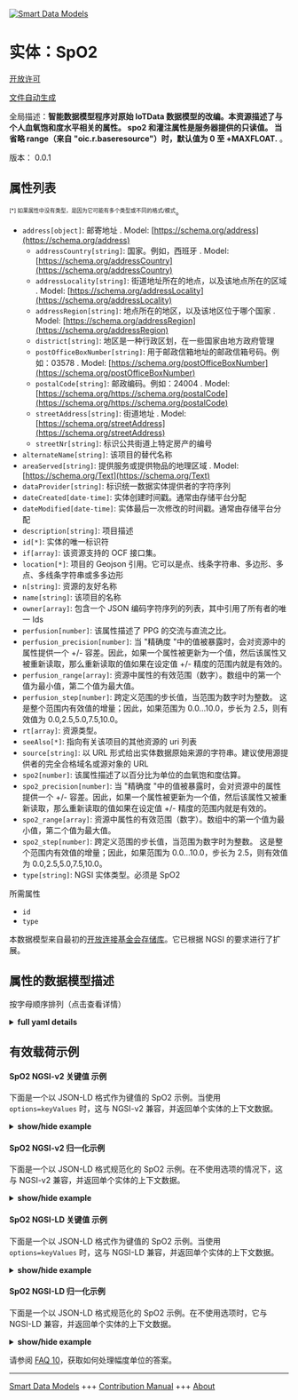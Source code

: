 <!-- 10-Header -->    
[![Smart Data Models](https://smartdatamodels.org/wp-content/uploads/2022/01/SmartDataModels_logo.png "Logo")](https://smartdatamodels.org)    
实体：SpO2    
=======<!-- /10-Header -->    
<!-- 15-License -->    
[开放许可](https://github.com/smart-data-models//dataModel.OCF/blob/master/SpO2/LICENSE.md)    
[文件自动生成](https://docs.google.com/presentation/d/e/2PACX-1vTs-Ng5dIAwkg91oTTUdt8ua7woBXhPnwavZ0FxgR8BsAI_Ek3C5q97Nd94HS8KhP-r_quD4H0fgyt3/pub?start=false&loop=false&delayms=3000#slide=id.gb715ace035_0_60)    
<!-- /15-License -->    
<!-- 20-Description -->    
全局描述：**智能数据模型程序对原始 IoTData 数据模型的改编。本资源描述了与个人血氧饱和度水平相关的属性。  spo2 和灌注属性是服务器提供的只读值。  当省略 range（来自 "oic.r.baseresource"）时，默认值为 0 至 +MAXFLOAT.** 。    
版本： 0.0.1    
<!-- /20-Description -->    
<!-- 30-PropertiesList -->    
## 属性列表    
<sup><sub>[*] 如果属性中没有类型，是因为它可能有多个类型或不同的格式/模式</sub></sup>。    
- `address[object]`: 邮寄地址  . Model: [https://schema.org/address](https://schema.org/address)	- `addressCountry[string]`: 国家。例如，西班牙  . Model: [https://schema.org/addressCountry](https://schema.org/addressCountry)    
	- `addressLocality[string]`: 街道地址所在的地点，以及该地点所在的区域  . Model: [https://schema.org/addressLocality](https://schema.org/addressLocality)    
	- `addressRegion[string]`: 地点所在的地区，以及该地区位于哪个国家  . Model: [https://schema.org/addressRegion](https://schema.org/addressRegion)    
	- `district[string]`: 地区是一种行政区划，在一些国家由地方政府管理      
	- `postOfficeBoxNumber[string]`: 用于邮政信箱地址的邮政信箱号码。例如：03578  . Model: [https://schema.org/postOfficeBoxNumber](https://schema.org/postOfficeBoxNumber)    
	- `postalCode[string]`: 邮政编码。例如：24004  . Model: [https://schema.org/https://schema.org/postalCode](https://schema.org/https://schema.org/postalCode)    
	- `streetAddress[string]`: 街道地址  . Model: [https://schema.org/streetAddress](https://schema.org/streetAddress)    
	- `streetNr[string]`: 标识公共街道上特定房产的编号      
- `alternateName[string]`: 该项目的替代名称  - `areaServed[string]`: 提供服务或提供物品的地理区域  . Model: [https://schema.org/Text](https://schema.org/Text)- `dataProvider[string]`: 标识统一数据实体提供者的字符序列  - `dateCreated[date-time]`: 实体创建时间戳。通常由存储平台分配  - `dateModified[date-time]`: 实体最后一次修改的时间戳。通常由存储平台分配  - `description[string]`: 项目描述  - `id[*]`: 实体的唯一标识符  - `if[array]`: 该资源支持的 OCF 接口集。  - `location[*]`: 项目的 Geojson 引用。它可以是点、线条字符串、多边形、多点、多线条字符串或多多边形  - `n[string]`: 资源的友好名称  - `name[string]`: 该项目的名称  - `owner[array]`: 包含一个 JSON 编码字符序列的列表，其中引用了所有者的唯一 Ids  - `perfusion[number]`: 该属性描述了 PPG 的交流与直流之比。  - `perfusion_precision[number]`: 当 "精确度 "中的值被暴露时，会对资源中的属性提供一个 +/- 容差。因此，如果一个属性被更新为一个值，然后该属性又被重新读取，那么重新读取的值如果在设定值 +/- 精度的范围内就是有效的。  - `perfusion_range[array]`: 资源中属性的有效范围（数字）。数组中的第一个值为最小值，第二个值为最大值。  - `perfusion_step[number]`: 跨定义范围的步长值，当范围为数字时为整数。  这是整个范围内有效值的增量；因此，如果范围为 0.0...10.0，步长为 2.5，则有效值为 0.0,2.5,5.0,7.5,10.0。  - `rt[array]`: 资源类型。  - `seeAlso[*]`: 指向有关该项目的其他资源的 uri 列表  - `source[string]`: 以 URL 形式给出实体数据原始来源的字符串。建议使用源提供者的完全合格域名或源对象的 URL  - `spo2[number]`: 该属性描述了以百分比为单位的血氧饱和度估算。  - `spo2_precision[number]`: 当 "精确度 "中的值被暴露时，会对资源中的属性提供一个 +/- 容差。因此，如果一个属性被更新为一个值，然后该属性又被重新读取，那么重新读取的值如果在设定值 +/- 精度的范围内就是有效的。  - `spo2_range[array]`: 资源中属性的有效范围（数字）。数组中的第一个值为最小值，第二个值为最大值。  - `spo2_step[number]`: 跨定义范围的步长值，当范围为数字时为整数。  这是整个范围内有效值的增量；因此，如果范围为 0.0...10.0，步长为 2.5，则有效值为 0.0,2.5,5.0,7.5,10.0。  - `type[string]`: NGSI 实体类型。必须是 SpO2  <!-- /30-PropertiesList -->    
<!-- 35-RequiredProperties -->    
所需属性    
- `id`  - `type`  <!-- /35-RequiredProperties -->    
<!-- 40-RequiredProperties -->    
本数据模型来自最初的[开放连接基金会存储库](https://github.com/openconnectivityfoundation/IoTDataModels)。它已根据 NGSI 的要求进行了扩展。    
<!-- /40-RequiredProperties -->    
<!-- 50-DataModelHeader -->    
## 属性的数据模型描述    
按字母顺序排列（点击查看详情）    
<!-- /50-DataModelHeader -->    
<!-- 60-ModelYaml -->    
<details><summary><strong>full yaml details</strong></summary>      
```yaml    
SpO2:      
  description: Smart Data Models Program adaptation of the original IoTData data Models. This Resource describes the Properties associated with a person's blood oxygen saturation level.  The spo2 and perfusion Properties are read-only value that is provided by the server.  When range (from 'oic.r.baseresource') is omitted the default is 0 to +MAXFLOAT.      
  properties:      
    address:      
      description: The mailing address      
      properties:      
        addressCountry:      
          description: 'The country. For example, Spain'      
          type: string      
          x-ngsi:      
            model: https://schema.org/addressCountry      
            type: Property      
        addressLocality:      
          description: 'The locality in which the street address is, and which is in the region'      
          type: string      
          x-ngsi:      
            model: https://schema.org/addressLocality      
            type: Property      
        addressRegion:      
          description: 'The region in which the locality is, and which is in the country'      
          type: string      
          x-ngsi:      
            model: https://schema.org/addressRegion      
            type: Property      
        district:      
          description: 'A district is a type of administrative division that, in some countries, is managed by the local government'      
          type: string      
          x-ngsi:      
            type: Property      
        postOfficeBoxNumber:      
          description: 'The post office box number for PO box addresses. For example, 03578'      
          type: string      
          x-ngsi:      
            model: https://schema.org/postOfficeBoxNumber      
            type: Property      
        postalCode:      
          description: 'The postal code. For example, 24004'      
          type: string      
          x-ngsi:      
            model: https://schema.org/https://schema.org/postalCode      
            type: Property      
        streetAddress:      
          description: The street address      
          type: string      
          x-ngsi:      
            model: https://schema.org/streetAddress      
            type: Property      
        streetNr:      
          description: Number identifying a specific property on a public street      
          type: string      
          x-ngsi:      
            type: Property      
      type: object      
      x-ngsi:      
        model: https://schema.org/address      
        type: Property      
    alternateName:      
      description: An alternative name for this item      
      type: string      
      x-ngsi:      
        type: Property      
    areaServed:      
      description: The geographic area where a service or offered item is provided      
      type: string      
      x-ngsi:      
        model: https://schema.org/Text      
        type: Property      
    dataProvider:      
      description: A sequence of characters identifying the provider of the harmonised data entity      
      type: string      
      x-ngsi:      
        type: Property      
    dateCreated:      
      description: Entity creation timestamp. This will usually be allocated by the storage platform      
      format: date-time      
      type: string      
      x-ngsi:      
        type: Property      
    dateModified:      
      description: Timestamp of the last modification of the entity. This will usually be allocated by the storage platform      
      format: date-time      
      type: string      
      x-ngsi:      
        type: Property      
    description:      
      description: A description of this item      
      type: string      
      x-ngsi:      
        type: Property      
    id:      
      anyOf:      
        - description: Identifier format of any NGSI entity      
          maxLength: 256      
          minLength: 1      
          pattern: ^[\w\-\.\{\}\$\+\*\[\]`|~^@!,:\\]+$      
          type: string      
          x-ngsi:      
            type: Property      
        - description: Identifier format of any NGSI entity      
          format: uri      
          type: string      
          x-ngsi:      
            type: Property      
      description: Unique identifier of the entity      
      x-ngsi:      
        type: Property      
    if:      
      description: The OCF Interface set supported by this Resource.      
      items:      
        enum:      
          - oic.if.s      
          - oic.if.baseline      
        type: string      
      minItems: 1      
      readOnly: true      
      type: array      
      uniqueItems: true      
      x-ngsi:      
        type: Property      
    location:      
      description: 'Geojson reference to the item. It can be Point, LineString, Polygon, MultiPoint, MultiLineString or MultiPolygon'      
      oneOf:      
        - description: Geojson reference to the item. Point      
          properties:      
            bbox:      
              items:      
                type: number      
              minItems: 4      
              type: array      
            coordinates:      
              items:      
                type: number      
              minItems: 2      
              type: array      
            type:      
              enum:      
                - Point      
              type: string      
          required:      
            - type      
            - coordinates      
          title: GeoJSON Point      
          type: object      
          x-ngsi:      
            type: GeoProperty      
        - description: Geojson reference to the item. LineString      
          properties:      
            bbox:      
              items:      
                type: number      
              minItems: 4      
              type: array      
            coordinates:      
              items:      
                items:      
                  type: number      
                minItems: 2      
                type: array      
              minItems: 2      
              type: array      
            type:      
              enum:      
                - LineString      
              type: string      
          required:      
            - type      
            - coordinates      
          title: GeoJSON LineString      
          type: object      
          x-ngsi:      
            type: GeoProperty      
        - description: Geojson reference to the item. Polygon      
          properties:      
            bbox:      
              items:      
                type: number      
              minItems: 4      
              type: array      
            coordinates:      
              items:      
                items:      
                  items:      
                    type: number      
                  minItems: 2      
                  type: array      
                minItems: 4      
                type: array      
              type: array      
            type:      
              enum:      
                - Polygon      
              type: string      
          required:      
            - type      
            - coordinates      
          title: GeoJSON Polygon      
          type: object      
          x-ngsi:      
            type: GeoProperty      
        - description: Geojson reference to the item. MultiPoint      
          properties:      
            bbox:      
              items:      
                type: number      
              minItems: 4      
              type: array      
            coordinates:      
              items:      
                items:      
                  type: number      
                minItems: 2      
                type: array      
              type: array      
            type:      
              enum:      
                - MultiPoint      
              type: string      
          required:      
            - type      
            - coordinates      
          title: GeoJSON MultiPoint      
          type: object      
          x-ngsi:      
            type: GeoProperty      
        - description: Geojson reference to the item. MultiLineString      
          properties:      
            bbox:      
              items:      
                type: number      
              minItems: 4      
              type: array      
            coordinates:      
              items:      
                items:      
                  items:      
                    type: number      
                  minItems: 2      
                  type: array      
                minItems: 2      
                type: array      
              type: array      
            type:      
              enum:      
                - MultiLineString      
              type: string      
          required:      
            - type      
            - coordinates      
          title: GeoJSON MultiLineString      
          type: object      
          x-ngsi:      
            type: GeoProperty      
        - description: Geojson reference to the item. MultiLineString      
          properties:      
            bbox:      
              items:      
                type: number      
              minItems: 4      
              type: array      
            coordinates:      
              items:      
                items:      
                  items:      
                    items:      
                      type: number      
                    minItems: 2      
                    type: array      
                  minItems: 4      
                  type: array      
                type: array      
              type: array      
            type:      
              enum:      
                - MultiPolygon      
              type: string      
          required:      
            - type      
            - coordinates      
          title: GeoJSON MultiPolygon      
          type: object      
          x-ngsi:      
            type: GeoProperty      
      x-ngsi:      
        type: GeoProperty      
    n:      
      description: Friendly name of the Resource      
      maxLength: 64      
      readOnly: true      
      type: string      
      x-ngsi:      
        type: Property      
    name:      
      description: The name of this item      
      type: string      
      x-ngsi:      
        type: Property      
    owner:      
      description: A List containing a JSON encoded sequence of characters referencing the unique Ids of the owner(s)      
      items:      
        anyOf:      
          - description: Identifier format of any NGSI entity      
            maxLength: 256      
            minLength: 1      
            pattern: ^[\w\-\.\{\}\$\+\*\[\]`|~^@!,:\\]+$      
            type: string      
            x-ngsi:      
              type: Property      
          - description: Identifier format of any NGSI entity      
            format: uri      
            type: string      
            x-ngsi:      
              type: Property      
        description: Unique identifier of the entity      
        x-ngsi:      
          type: Property      
      type: array      
      x-ngsi:      
        type: Property      
    perfusion:      
      description: This Property describes the ratio of AC over DC of PPG.      
      minimum: 0.0      
      readOnly: true      
      type: number      
      x-ngsi:      
        type: Property      
    perfusion_precision:      
      description: 'When exposed the value in ''precision'' provides a +/- tolerance against the Properties in the Resource. Thus if a Property is UPDATED to a value and that Property then RETRIEVED, the RETRIEVED value is valid if in the range of the set value +/- precision'      
      readOnly: true      
      type: number      
      x-ngsi:      
        type: Property      
    perfusion_range:      
      description: 'The valid range for the Property in the Resource as a number. The first value in the array is the minimum value, the second value in the array is the maximum value.'      
      items:      
        type: number      
      maxItems: 2      
      minItems: 2      
      readOnly: true      
      type: array      
      x-ngsi:      
        type: Property      
    perfusion_step:      
      description: 'Step value across the defined range an integer when the range is a number.  This is the increment for valid values across the range; so if range is 0.0..10.0 and step is 2.5 then valid values are 0.0,2.5,5.0,7.5,10.0.'      
      readOnly: true      
      type: number      
      x-ngsi:      
        type: Property      
    rt:      
      description: The Resource Type.      
      items:      
        enum:      
          - oic.r.spo2      
        type: string      
      minItems: 1      
      readOnly: true      
      type: array      
      uniqueItems: true      
      x-ngsi:      
        type: Property      
    seeAlso:      
      description: list of uri pointing to additional resources about the item      
      oneOf:      
        - items:      
            format: uri      
            type: string      
          minItems: 1      
          type: array      
        - format: uri      
          type: string      
      x-ngsi:      
        type: Property      
    source:      
      description: 'A sequence of characters giving the original source of the entity data as a URL. Recommended to be the fully qualified domain name of the source provider, or the URL to the source object'      
      type: string      
      x-ngsi:      
        type: Property      
    spo2:      
      description: This Property describes the estimation of the oxygen saturation level in percentage.      
      maximum: 100.0      
      minimum: 0.0      
      readOnly: true      
      type: number      
      x-ngsi:      
        type: Property      
    spo2_precision:      
      description: 'When exposed the value in ''precision'' provides a +/- tolerance against the Properties in the Resource. Thus if a Property is UPDATED to a value and that Property then RETRIEVED, the RETRIEVED value is valid if in the range of the set value +/- precision'      
      readOnly: true      
      type: number      
      x-ngsi:      
        type: Property      
    spo2_range:      
      description: 'The valid range for the Property in the Resource as a number. The first value in the array is the minimum value, the second value in the array is the maximum value.'      
      items:      
        type: number      
      maxItems: 2      
      minItems: 2      
      readOnly: true      
      type: array      
      x-ngsi:      
        type: Property      
    spo2_step:      
      description: 'Step value across the defined range an integer when the range is a number.  This is the increment for valid values across the range; so if range is 0.0..10.0 and step is 2.5 then valid values are 0.0,2.5,5.0,7.5,10.0.'      
      readOnly: true      
      type: number      
      x-ngsi:      
        type: Property      
    type:      
      description: NGSI entity type. It has to be SpO2      
      enum:      
        - SpO2      
      type: string      
      x-ngsi:      
        type: Property      
  required:      
    - id      
    - type      
  type: object      
  x-derived-from: https://github.com/OpenInterConnect/IoTDataModels/blob/master/SpO2ResURI.swagger.json      
  x-disclaimer: 'Redistribution and use in source and binary forms, with or without modification, are permitted  provided that the license conditions are met. Copyleft (c) 2022 Contributors to Smart Data Models Program'      
  x-license-url: https://github.com/smart-data-models/dataModel.OCF/blob/master/SpO2/LICENSE.md      
  x-model-schema: https://smart-data-models.github.io/dataModel.IoTDataModels/SpO2/schema.json      
  x-model-tags: OCF      
  x-version: 0.0.1      
```    
</details>      
<!-- /60-ModelYaml -->    
<!-- 70-MiddleNotes -->    
<!-- /70-MiddleNotes -->    
<!-- 80-Examples -->    
## 有效载荷示例    
#### SpO2 NGSI-v2 关键值 示例    
下面是一个以 JSON-LD 格式作为键值的 SpO2 示例。当使用 `options=keyValues` 时，这与 NGSI-v2 兼容，并返回单个实体的上下文数据。    
<details><summary><strong>show/hide example</strong></summary>      
```json  
{  
  "id": "urn:ngsi-ld:SpO2:id:ZKYV:83346917",  
  "dateCreated": "1984-01-01T13:11:29Z",  
  "dateModified": "2010-07-22T14:24:24Z",  
  "source": "Its play American determine say. Stop security so machine seek value lead. Suffer anything late such.",  
  "name": "Physical number home radio. Executive wear impact. Tough they floor shake sea.",  
  "alternateName": "Computer never different cup test wind body deal. Son four site professional. Bit night ever.",  
  "description": "Energy yard close stock describe us. Hear it maybe return tell side better. Mrs begin our seek either impact.",  
  "dataProvider": "Toward different assume voice soon role field. Sing term herself police around sing floor. Also behavior treat quality simple",  
  "owner": [  
    "urn:ngsi-ld:SpO2:items:QUMD:74880931",  
    "urn:ngsi-ld:SpO2:items:HUFM:32764913"  
  ],  
  "seeAlso": [  
    "urn:ngsi-ld:SpO2:items:DFZI:02093368"  
  ],  
  "location": {  
    "type": "Point",  
    "coordinates": [  
      12.572857,  
      164.962958  
    ]  
  },  
  "address": {  
    "streetAddress": "Stock senior section even. Ahead Congress throughout sport could. Throughout pay will bu",  
    "addressLocality": "Relate whole note maybe study. Become according page summer often smile. Member community feel.",  
    "addressRegion": "Probably top major. Various new thing carry trouble interesting painting.",  
    "addressCountry": "Happy song explain program us include throw. Live tough nor range design such break.",  
    "postalCode": "Thank plan fly keep the",  
    "postOfficeBoxNumber": "Various value organization son suddenly candidate. Star rest head position second decade time.",  
    "streetNr": "Certain Mrs free develop know once citizen white. Toward all heart close information stand.",  
    "district": "Together whet"  
  },  
  "areaServed": "Education something just final. Issue too any cut pay. Seven indeed memory since.",  
  "spo2": 52.3,  
  "perfusion": 332.7,  
  "rt": [  
    "oic.r.spo2"  
  ],  
  "n": "Industry alone bed various. Tend bar table always put wheth",  
  "if": [  
    "oic.if.s"  
  ],  
  "spo2_range": [  
    766.0,  
    412.2  
  ],  
  "perfusion_range": [  
    918.2,  
    174.9  
  ],  
  "spo2_step": 223.6,  
  "perfusion_step": 323.8,  
  "spo2_precision": 250.7,  
  "perfusion_precision": 23.1,  
  "type": "SpO2"  
}  
```  
</details>    
#### SpO2 NGSI-v2 归一化示例    
下面是一个以 JSON-LD 格式规范化的 SpO2 示例。在不使用选项的情况下，这与 NGSI-v2 兼容，并返回单个实体的上下文数据。    
<details><summary><strong>show/hide example</strong></summary>      
```json  
{  
  "id": "urn:ngsi-ld:SpO2:id:ZKYV:83346917",  
  "dateCreated": {  
    "type": "DateTime",  
    "value": "1984-01-01T13:11:29Z"  
  },  
  "dateModified": {  
    "type": "DateTime",  
    "value": "2010-07-22T14:24:24Z"  
  },  
  "source": {  
    "type": "Text",  
    "value": "Its play American determine say. Stop security so machine seek value lead. Suffer anything late such."  
  },  
  "name": {  
    "type": "Text",  
    "value": "Physical number home radio. Executive wear impact. Tough they floor shake sea."  
  },  
  "alternateName": {  
    "type": "Text",  
    "value": "Computer never different cup test wind body deal. Son four site professional. Bit night ever."  
  },  
  "description": {  
    "type": "Text",  
    "value": "Energy yard close stock describe us. Hear it maybe return tell side better. Mrs begin our seek either impact."  
  },  
  "dataProvider": {  
    "type": "Text",  
    "value": "Toward different assume voice soon role field. Sing term herself police around sing floor. Also behavior treat quality simple"  
  },  
  "owner": {  
    "type": "StructuredValue",  
    "value": [  
      "urn:ngsi-ld:SpO2:items:QUMD:74880931",  
      "urn:ngsi-ld:SpO2:items:HUFM:32764913"  
    ]  
  },  
  "seeAlso": {  
    "type": "StructuredValue",  
    "value": [  
      "urn:ngsi-ld:SpO2:items:DFZI:02093368"  
    ]  
  },  
  "location": {  
    "type": "geo:json",  
    "value": {  
      "type": "Point",  
      "coordinates": [  
        12.572857,  
        164.962958  
      ]  
    }  
  },  
  "address": {  
    "type": "StructuredValue",  
    "value": {  
      "streetAddress": "Stock senior section even. Ahead Congress throughout sport could. Throughout pay will bu",  
      "addressLocality": "Relate whole note maybe study. Become according page summer often smile. Member community feel.",  
      "addressRegion": "Probably top major. Various new thing carry trouble interesting painting.",  
      "addressCountry": "Happy song explain program us include throw. Live tough nor range design such break.",  
      "postalCode": "Thank plan fly keep the",  
      "postOfficeBoxNumber": "Various value organization son suddenly candidate. Star rest head position second decade time.",  
      "streetNr": "Certain Mrs free develop know once citizen white. Toward all heart close information stand.",  
      "district": "Together whet"  
    }  
  },  
  "areaServed": {  
    "type": "Text",  
    "value": "Education something just final. Issue too any cut pay. Seven indeed memory since."  
  },  
  "spo2": {  
    "type": "Number",  
    "value": 52.3  
  },  
  "perfusion": {  
    "type": "Number",  
    "value": 332.7  
  },  
  "rt": {  
    "type": "StructuredValue",  
    "value": [  
      "oic.r.spo2"  
    ]  
  },  
  "n": {  
    "type": "Text",  
    "value": "Industry alone bed various. Tend bar table always put wheth"  
  },  
  "if": {  
    "type": "StructuredValue",  
    "value": [  
      "oic.if.s"  
    ]  
  },  
  "spo2_range": {  
    "type": "StructuredValue",  
    "value": [  
      766.0,  
      412.2  
    ]  
  },  
  "perfusion_range": {  
    "type": "StructuredValue",  
    "value": [  
      918.2,  
      174.9  
    ]  
  },  
  "spo2_step": {  
    "type": "Number",  
    "value": 223.6  
  },  
  "perfusion_step": {  
    "type": "Number",  
    "value": 323.8  
  },  
  "spo2_precision": {  
    "type": "Number",  
    "value": 250.7  
  },  
  "perfusion_precision": {  
    "type": "Number",  
    "value": 23.1  
  },  
  "type": "SpO2"  
}  
```  
</details>    
#### SpO2 NGSI-LD 关键值 示例    
下面是一个以 JSON-LD 格式作为键值的 SpO2 示例。当使用 `options=keyValues` 时，这与 NGSI-LD 兼容，并返回单个实体的上下文数据。    
<details><summary><strong>show/hide example</strong></summary>      
```json  
{  
  "id": "urn:ngsi-ld:SpO2:id:ZKYV:83346917",  
  "dateCreated": "1984-01-01T13:11:29Z",  
  "dateModified": "2010-07-22T14:24:24Z",  
  "source": "Its play American determine say. Stop security so machine seek value lead. Suffer anything late such.",  
  "name": "Physical number home radio. Executive wear impact. Tough they floor shake sea.",  
  "alternateName": "Computer never different cup test wind body deal. Son four site professional. Bit night ever.",  
  "description": "Energy yard close stock describe us. Hear it maybe return tell side better. Mrs begin our seek either impact.",  
  "dataProvider": "Toward different assume voice soon role field. Sing term herself police around sing floor. Also behavior treat quality simple",  
  "owner": [  
    "urn:ngsi-ld:SpO2:items:QUMD:74880931",  
    "urn:ngsi-ld:SpO2:items:HUFM:32764913"  
  ],  
  "seeAlso": [  
    "urn:ngsi-ld:SpO2:items:DFZI:02093368"  
  ],  
  "location": {  
    "type": "Point",  
    "coordinates": [  
      12.572857,  
      164.962958  
    ]  
  },  
  "address": {  
    "streetAddress": "Stock senior section even. Ahead Congress throughout sport could. Throughout pay will bu",  
    "addressLocality": "Relate whole note maybe study. Become according page summer often smile. Member community feel.",  
    "addressRegion": "Probably top major. Various new thing carry trouble interesting painting.",  
    "addressCountry": "Happy song explain program us include throw. Live tough nor range design such break.",  
    "postalCode": "Thank plan fly keep the",  
    "postOfficeBoxNumber": "Various value organization son suddenly candidate. Star rest head position second decade time.",  
    "streetNr": "Certain Mrs free develop know once citizen white. Toward all heart close information stand.",  
    "district": "Together whet"  
  },  
  "areaServed": "Education something just final. Issue too any cut pay. Seven indeed memory since.",  
  "spo2": 52.3,  
  "perfusion": 332.7,  
  "rt": [  
    "oic.r.spo2"  
  ],  
  "n": "Industry alone bed various. Tend bar table always put wheth",  
  "if": [  
    "oic.if.s"  
  ],  
  "spo2_range": [  
    766.0,  
    412.2  
  ],  
  "perfusion_range": [  
    918.2,  
    174.9  
  ],  
  "spo2_step": 223.6,  
  "perfusion_step": 323.8,  
  "spo2_precision": 250.7,  
  "perfusion_precision": 23.1,  
  "type": "SpO2",  
  "@context": [  
    "https://smartdatamodels.org/context.jsonld"  
  ]  
}  
```  
</details>    
#### SpO2 NGSI-LD 归一化示例    
下面是一个以 JSON-LD 格式规范化的 SpO2 示例。在不使用选项时，它与 NGSI-LD 兼容，并返回单个实体的上下文数据。    
<details><summary><strong>show/hide example</strong></summary>      
```json  
{  
    "id": "urn:ngsi-ld:SpO2:id:ZKYV:83346917",  
    "dateCreated": {  
        "type": "Property",  
        "value": {  
            "@type": "DateTime",  
            "@value": "1984-01-01T13:11:29Z"  
        }  
    },  
    "dateModified": {  
        "type": "Property",  
        "value": {  
            "@type": "DateTime",  
            "@value": "2010-07-22T14:24:24Z"  
        }  
    },  
    "source": {  
        "type": "Property",  
        "value": "Its play American determine say. Stop security so machine seek value lead. Suffer anything late such."  
    },  
    "name": {  
        "type": "Property",  
        "value": "Physical number home radio. Executive wear impact. Tough they floor shake sea."  
    },  
    "alternateName": {  
        "type": "Property",  
        "value": "Computer never different cup test wind body deal. Son four site professional. Bit night ever."  
    },  
    "description": {  
        "type": "Property",  
        "value": "Energy yard close stock describe us. Hear it maybe return tell side better. Mrs begin our seek either impact."  
    },  
    "dataProvider": {  
        "type": "Property",  
        "value": "Toward different assume voice soon role field. Sing term herself police around sing floor. Also behavior treat quality simple"  
    },  
    "owner": {  
        "type": "Property",  
        "value": [  
            "urn:ngsi-ld:SpO2:items:QUMD:74880931",  
            "urn:ngsi-ld:SpO2:items:HUFM:32764913"  
        ]  
    },  
    "seeAlso": {  
        "type": "Property",  
        "value": [  
            "urn:ngsi-ld:SpO2:items:DFZI:02093368"  
        ]  
    },  
    "location": {  
        "type": "GeoProperty",  
        "value": {  
            "type": "Point",  
            "coordinates": [  
                12.572857,  
                164.962958  
            ]  
        }  
    },  
    "address": {  
        "type": "Property",  
        "value": {  
            "streetAddress": "Stock senior section even. Ahead Congress throughout sport could. Throughout pay will bu",  
            "addressLocality": "Relate whole note maybe study. Become according page summer often smile. Member community feel.",  
            "addressRegion": "Probably top major. Various new thing carry trouble interesting painting.",  
            "addressCountry": "Happy song explain program us include throw. Live tough nor range design such break.",  
            "postalCode": "Thank plan fly keep the",  
            "postOfficeBoxNumber": "Various value organization son suddenly candidate. Star rest head position second decade time.",  
            "streetNr": "Certain Mrs free develop know once citizen white. Toward all heart close information stand.",  
            "district": "Together whet"  
        }  
    },  
    "areaServed": {  
        "type": "Property",  
        "value": "Education something just final. Issue too any cut pay. Seven indeed memory since."  
    },  
    "spo2": {  
        "type": "Property",  
        "value": 52.3  
    },  
    "perfusion": {  
        "type": "Property",  
        "value": 332.7  
    },  
    "rt": {  
        "type": "Property",  
        "value": [  
            "oic.r.spo2"  
        ]  
    },  
    "n": {  
        "type": "Property",  
        "value": "Industry alone bed various. Tend bar table always put wheth"  
    },  
    "if": {  
        "type": "Property",  
        "value": [  
            "oic.if.s"  
        ]  
    },  
    "spo2_range": {  
        "type": "Property",  
        "value": [  
            766.0,  
            412.2  
        ]  
    },  
    "perfusion_range": {  
        "type": "Property",  
        "value": [  
            918.2,  
            174.9  
        ]  
    },  
    "spo2_step": {  
        "type": "Property",  
        "value": 223.6  
    },  
    "perfusion_step": {  
        "type": "Property",  
        "value": 323.8  
    },  
    "spo2_precision": {  
        "type": "Property",  
        "value": 250.7  
    },  
    "perfusion_precision": {  
        "type": "Property",  
        "value": 23.1  
    },  
    "type": "SpO2",  
    "@context": [  
        "https://smartdatamodels.org/context.jsonld"  
    ]  
}  
```  
</details><!-- /80-Examples -->    
<!-- 90-FooterNotes -->    
<!-- /90-FooterNotes -->    
<!-- 95-Units -->    
请参阅 [FAQ 10](https://smartdatamodels.org/index.php/faqs/)，获取如何处理幅度单位的答案。    
<!-- /95-Units -->    
<!-- 97-LastFooter -->    
---    
[Smart Data Models](https://smartdatamodels.org) +++ [Contribution Manual](https://bit.ly/contribution_manual) +++ [About](https://bit.ly/Introduction_SDM)<!-- /97-LastFooter -->    
